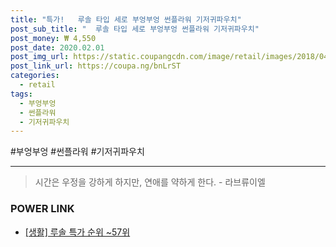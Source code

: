 ```yaml
--- 
title: "특가!   루솔 타입 세로 부엉부엉 썬플라워 기저귀파우치" 
post_sub_title: "  루솔 타입 세로 부엉부엉 썬플라워 기저귀파우치" 
post_money: ₩ 4,550 
post_date: 2020.02.01 
post_img_url: https://static.coupangcdn.com/image/retail/images/2018/04/25/11/0/663fd168-fab0-4ce8-8270-54445a3a5fdb.jpg 
post_link_url: https://coupa.ng/bnLrST 
categories: 
  - retail 
tags: 
  - 부엉부엉 
  - 썬플라워 
  - 기저귀파우치 
--- 
```

  #부엉부엉 #썬플라워 #기저귀파우치 
<hr> 

> 시간은 우정을 강하게 하지만, 연애를 약하게 한다. - 라브류이엘 


### POWER LINK

* <a href="https://blog.naver.com/sakai111/221792012845" target="_blank"> [생활] 루솔 특가 순위 ~57위</a>
